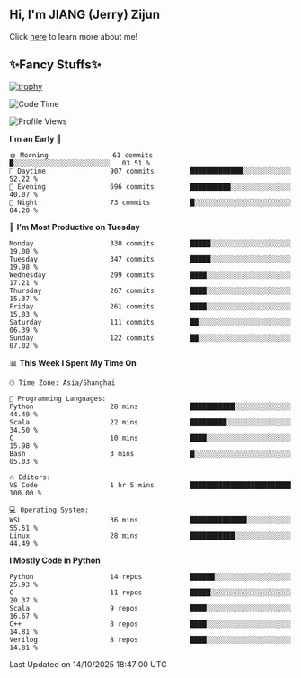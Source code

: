 ## Hi, I'm JIANG (Jerry) Zijun

Click [here](https://jzjerry.github.io/about/) to learn more about me!

## ✨Fancy Stuffs✨
[![trophy](https://github-profile-trophy.vercel.app/?username=jzjerry&theme=onedark)](https://github.com/ryo-ma/github-profile-trophy)
<!--START_SECTION:waka-->
![Code Time](http://img.shields.io/badge/Code%20Time-1%2C548%20hrs%209%20mins-blue)

![Profile Views](http://img.shields.io/badge/Profile%20Views-0-blue)

**I'm an Early 🐤** 

```text
🌞 Morning                61 commits          █░░░░░░░░░░░░░░░░░░░░░░░░   03.51 % 
🌆 Daytime                907 commits         █████████████░░░░░░░░░░░░   52.22 % 
🌃 Evening                696 commits         ██████████░░░░░░░░░░░░░░░   40.07 % 
🌙 Night                  73 commits          █░░░░░░░░░░░░░░░░░░░░░░░░   04.20 % 
```
📅 **I'm Most Productive on Tuesday** 

```text
Monday                   330 commits         █████░░░░░░░░░░░░░░░░░░░░   19.00 % 
Tuesday                  347 commits         █████░░░░░░░░░░░░░░░░░░░░   19.98 % 
Wednesday                299 commits         ████░░░░░░░░░░░░░░░░░░░░░   17.21 % 
Thursday                 267 commits         ████░░░░░░░░░░░░░░░░░░░░░   15.37 % 
Friday                   261 commits         ████░░░░░░░░░░░░░░░░░░░░░   15.03 % 
Saturday                 111 commits         ██░░░░░░░░░░░░░░░░░░░░░░░   06.39 % 
Sunday                   122 commits         ██░░░░░░░░░░░░░░░░░░░░░░░   07.02 % 
```


📊 **This Week I Spent My Time On** 

```text
🕑︎ Time Zone: Asia/Shanghai

💬 Programming Languages: 
Python                   28 mins             ███████████░░░░░░░░░░░░░░   44.49 % 
Scala                    22 mins             █████████░░░░░░░░░░░░░░░░   34.50 % 
C                        10 mins             ████░░░░░░░░░░░░░░░░░░░░░   15.98 % 
Bash                     3 mins              █░░░░░░░░░░░░░░░░░░░░░░░░   05.03 % 

🔥 Editors: 
VS Code                  1 hr 5 mins         █████████████████████████   100.00 % 

💻 Operating System: 
WSL                      36 mins             ██████████████░░░░░░░░░░░   55.51 % 
Linux                    28 mins             ███████████░░░░░░░░░░░░░░   44.49 % 
```

**I Mostly Code in Python** 

```text
Python                   14 repos            ██████░░░░░░░░░░░░░░░░░░░   25.93 % 
C                        11 repos            █████░░░░░░░░░░░░░░░░░░░░   20.37 % 
Scala                    9 repos             ████░░░░░░░░░░░░░░░░░░░░░   16.67 % 
C++                      8 repos             ████░░░░░░░░░░░░░░░░░░░░░   14.81 % 
Verilog                  8 repos             ████░░░░░░░░░░░░░░░░░░░░░   14.81 % 
```




 Last Updated on 14/10/2025 18:47:00 UTC
<!--END_SECTION:waka-->
